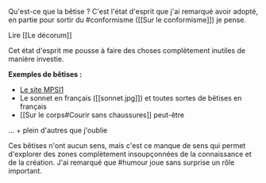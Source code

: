 Qu'est-ce que la bêtise ? C'est l'état d'esprit que j'ai remarqué avoir adopté, en partie pour sortir du #conformisme ([[Sur le conformisme]]) je pense.

Lire [[Le décorum]]

Cet état d'esprit me pousse à faire des choses complètement inutiles de manière investie.

**Exemples de bêtises :**
- [Le site MPSI1](https://mpsi1.aulysv.fr/)
- Le sonnet en français ([[sonnet.jpg]]) et toutes sortes de bêtises en français
- [[Sur le corps#Courir sans chaussures]] peut-être

... + plein d'autres que j'oublie

Ces bêtises n'ont aucun sens, mais c'est ce manque de sens qui permet d'explorer des zones complètement insoupçonnées de la connaissance et de la création. J'ai remarqué que #humour joue sans surprise un rôle important.





